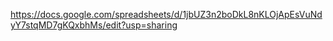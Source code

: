 https://docs.google.com/spreadsheets/d/1jbUZ3n2boDkL8nKLOjApEsVuNdyY7stqMD7gKQxbhMs/edit?usp=sharing